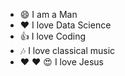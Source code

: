 * :smile: I am a Man 
* :heart: I love Data Science 
* :+1: I love Coding 
* :notes: I love classical music 
* :heart: :heart: :heart_eyes: I love Jesus 
    
